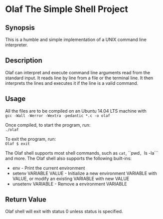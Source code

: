 # Olaf The Simple Shell Project

## Synopsis
This is a humble and simple implementation of a UNIX command line interpreter.

## Description
Olaf can interpret and execute command line arguments read from the standard input. It reads line by line from a file or the terminal line. It then interprets the lines and executes it if the line is a valid command.

## Usage
All the files are to be compiled on an Ubuntu 14.04 LTS machine with    
```gcc -Wall -Werror -Wextra -pedantic *.c -o olaf```  
  
Once compiled, to start the program, run:    
```./olaf```  
  
To exit the program, run:  
```Olaf $ exit```  
  
The Olaf shell supports most shell commands, such as ```cat```, ``pwd```, ```ls -la``` and more. The Olaf shell also supports the following built-ins:  
   
+ env - Print the current environment  
+ setenv VARIABLE VALUE - Initialize  a new environment VARIABLE  with VALUE, or modify an existing VARIABLE with new VALUE
+ unsetenv VARIABLE - Remove a environment VARIABLE

## Return Value  
Olaf shell will exit with status 0 unless status is specified.  

